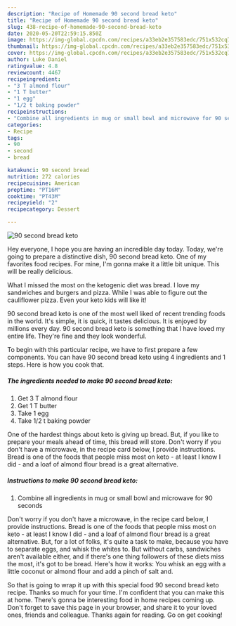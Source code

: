 ```yaml
---
description: "Recipe of Homemade 90 second bread keto"
title: "Recipe of Homemade 90 second bread keto"
slug: 438-recipe-of-homemade-90-second-bread-keto
date: 2020-05-20T22:59:15.850Z
image: https://img-global.cpcdn.com/recipes/a33eb2e357583edc/751x532cq70/90-second-bread-keto-recipe-main-photo.jpg
thumbnail: https://img-global.cpcdn.com/recipes/a33eb2e357583edc/751x532cq70/90-second-bread-keto-recipe-main-photo.jpg
cover: https://img-global.cpcdn.com/recipes/a33eb2e357583edc/751x532cq70/90-second-bread-keto-recipe-main-photo.jpg
author: Luke Daniel
ratingvalue: 4.8
reviewcount: 4467
recipeingredient:
- "3 T almond flour"
- "1 T butter"
- "1 egg"
- "1/2 t baking powder"
recipeinstructions:
- "Combine all ingredients in mug or small bowl and microwave for 90 seconds"
categories:
- Recipe
tags:
- 90
- second
- bread

katakunci: 90 second bread 
nutrition: 272 calories
recipecuisine: American
preptime: "PT16M"
cooktime: "PT43M"
recipeyield: "2"
recipecategory: Dessert

---
```



![90 second bread keto](https://img-global.cpcdn.com/recipes/a33eb2e357583edc/751x532cq70/90-second-bread-keto-recipe-main-photo.jpg)

Hey everyone, I hope you are having an incredible day today. Today, we're going to prepare a distinctive dish, 90 second bread keto. One of my favorites food recipes. For mine, I'm gonna make it a little bit unique. This will be really delicious.

What I missed the most on the ketogenic diet was bread. I love my sandwiches and burgers and pizza. While I was able to figure out the cauliflower pizza. Even your keto kids will like it!

90 second bread keto is one of the most well liked of recent trending foods in the world. It's simple, it is quick, it tastes delicious. It is enjoyed by millions every day. 90 second bread keto is something that I have loved my entire life. They're fine and they look wonderful.


To begin with this particular recipe, we have to first prepare a few components. You can have 90 second bread keto using 4 ingredients and 1 steps. Here is how you cook that.

<!--inarticleads1-->

##### The ingredients needed to make 90 second bread keto:

1. Get 3 T almond flour
1. Get 1 T butter
1. Take 1 egg
1. Take 1/2 t baking powder


One of the hardest things about keto is giving up bread. But, if you like to prepare your meals ahead of time, this bread will store. Don&#39;t worry if you don&#39;t have a microwave, in the recipe card below, I provide instructions. Bread is one of the foods that people miss most on keto - at least I know I did - and a loaf of almond flour bread is a great alternative. 

<!--inarticleads2-->

##### Instructions to make 90 second bread keto:

1. Combine all ingredients in mug or small bowl and microwave for 90 seconds


Don&#39;t worry if you don&#39;t have a microwave, in the recipe card below, I provide instructions. Bread is one of the foods that people miss most on keto - at least I know I did - and a loaf of almond flour bread is a great alternative. But, for a lot of folks, it&#39;s quite a task to make, because you have to separate eggs, and whisk the whites to. But without carbs, sandwiches aren&#39;t available either, and if there&#39;s one thing followers of these diets miss the most, it&#39;s got to be bread. Here&#39;s how it works: You whisk an egg with a little coconut or almond flour and add a pinch of salt and. 

So that is going to wrap it up with this special food 90 second bread keto recipe. Thanks so much for your time. I'm confident that you can make this at home. There's gonna be interesting food in home recipes coming up. Don't forget to save this page in your browser, and share it to your loved ones, friends and colleague. Thanks again for reading. Go on get cooking!
